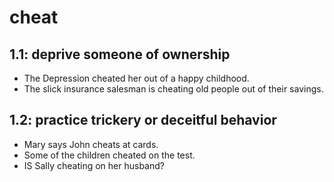 # cheat
## 1.1: deprive someone of ownership

  *  The Depression cheated her out of a happy childhood.
  *  The slick insurance salesman is cheating old people out of their savings.

## 1.2: practice trickery or deceitful behavior

  *  Mary says John cheats at cards.
  *  Some of the children cheated on the test.
  *  IS Sally cheating on her husband?
